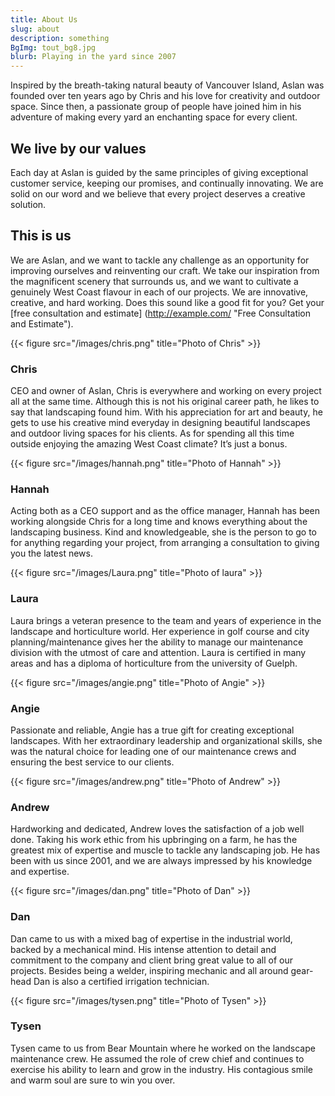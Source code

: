```yaml
---
title: About Us
slug: about
description: something
BgImg: tout_bg8.jpg
blurb: Playing in the yard since 2007
---
```

<!-- 
{{< figure src="/images/tout_bg.jpg" title="Photo by Ales Krivec on Unsplash" >}} -->

Inspired by the breath-taking natural beauty of Vancouver Island, Aslan was founded over ten years ago by Chris and his love for creativity and outdoor space. Since then, a passionate group of people have joined him in his adventure of making every yard an enchanting space for every client.

## We live by our values
Each day at Aslan is guided by the same principles of giving exceptional customer service, keeping our promises, and continually innovating. We are solid on our word and we believe that every project deserves a creative solution.

## This is us
We are Aslan, and we want to tackle any challenge as an opportunity for improving ourselves and reinventing our craft. We take our inspiration from the magnificent scenery that surrounds us, and we want to cultivate a genuinely West Coast flavour in each of our projects. We are innovative, creative, and hard working.
Does this sound like a good fit for you? Get your [free consultation and estimate] (http://example.com/ "Free Consultation and Estimate").


{{< figure src="/images/chris.png" title="Photo of Chris" >}}

### Chris

CEO and owner of Aslan, Chris is everywhere and working on every project all at the same time. Although this is not his original career path, he likes to say that landscaping found him. With his appreciation for art and beauty, he gets to use his creative mind everyday in designing beautiful landscapes and outdoor living spaces for his clients. As for spending all this time outside enjoying the amazing West Coast climate? It’s just a bonus.

{{< figure src="/images/hannah.png" title="Photo of Hannah" >}}

### Hannah

Acting both as a CEO support and as the office manager, Hannah has been working alongside Chris for a long time and knows everything about the landscaping business. Kind and knowledgeable, she is the person to go to for anything regarding your project, from arranging a consultation to giving you the latest news.

{{< figure src="/images/Laura.png" title="Photo of laura" >}}

### Laura

Laura brings a veteran presence to the team and years of experience in the landscape and horticulture world. Her experience in golf course and city planning/maintenance gives her the ability to manage our maintenance division with the utmost of care and attention. Laura is certified in many areas and has a diploma of horticulture from the university of Guelph.

{{< figure src="/images/angie.png" title="Photo of Angie" >}}

### Angie

Passionate and reliable, Angie has a true gift for creating exceptional landscapes. With her extraordinary leadership and organizational skills, she was the natural choice for leading one of our maintenance crews and ensuring the best service to our clients. 

{{< figure src="/images/andrew.png" title="Photo of Andrew" >}}

### Andrew

Hardworking and dedicated, Andrew loves the satisfaction of a job well done. Taking his work ethic from his upbringing on a farm, he has the greatest mix of expertise and muscle to tackle any landscaping job. He has been with us since 2001, and we are always impressed by his knowledge and expertise.

{{< figure src="/images/dan.png" title="Photo of Dan" >}}

### Dan

Dan came to us with a mixed bag of expertise in the industrial world, backed by a mechanical mind. His intense attention to detail and commitment to the company and client bring great value to all of our projects. Besides being a welder, inspiring mechanic and all around gear-head Dan is also a certified irrigation technician.

{{< figure src="/images/tysen.png" title="Photo of Tysen" >}}

### Tysen

Tysen came to us from Bear Mountain where he worked on the landscape maintenance crew. He assumed the role of crew chief and continues to exercise his ability to learn and grow in the industry. His contagious smile and warm soul are sure to win you over.

